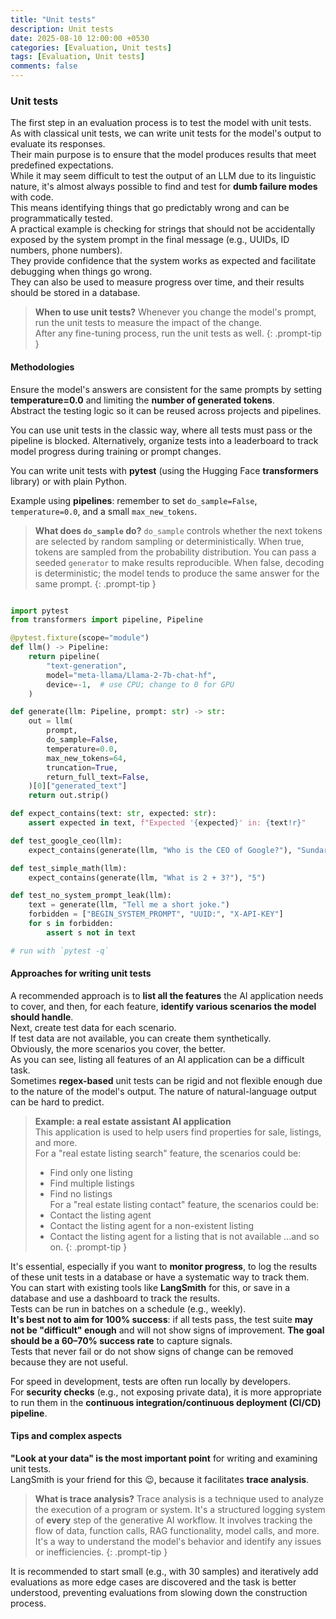 ```yaml
---
title: "Unit tests"
description: Unit tests
date: 2025-08-10 12:00:00 +0530
categories: [Evaluation, Unit tests]
tags: [Evaluation, Unit tests]
comments: false
---
```



### Unit tests

The first step in an evaluation process is to test the model with unit tests.  
As with classical unit tests, we can write unit tests for the model's output to evaluate its responses.  
Their main purpose is to ensure that the model produces results that meet predefined expectations.  
While it may seem difficult to test the output of an LLM due to its linguistic nature, it's almost always possible to find and test for **dumb failure modes** with code.  
This means identifying things that go predictably wrong and can be programmatically tested.  
A practical example is checking for strings that should not be accidentally exposed by the system prompt in the final message (e.g., UUIDs, ID numbers, phone numbers).  
They provide confidence that the system works as expected and facilitate debugging when things go wrong.  
They can also be used to measure progress over time, and their results should be stored in a database.  

> **When to use unit tests?**
> Whenever you change the model's prompt, run the unit tests to measure the impact of the change.  
> After any fine-tuning process, run the unit tests as well.
{: .prompt-tip }


#### Methodologies

Ensure the model's answers are consistent for the same prompts by setting **temperature=0.0** and limiting the **number of generated tokens**.  
Abstract the testing logic so it can be reused across projects and pipelines.

You can use unit tests in the classic way, where all tests must pass or the pipeline is blocked.
Alternatively, organize tests into a leaderboard to track model progress during training or prompt changes.


You can write unit tests with **pytest** (using the Hugging Face **transformers** library) or with plain Python.

Example using **pipelines**: remember to set `do_sample=False`, `temperature=0.0`, and a small `max_new_tokens`.    

> **What does `do_sample` do?**
> `do_sample` controls whether the next tokens are selected by random sampling or deterministically.
> When true, tokens are sampled from the probability distribution. You can pass a seeded `generator` to make results reproducible.
> When false, decoding is deterministic; the model tends to produce the same answer for the same prompt.
{: .prompt-tip }

```python

import pytest
from transformers import pipeline, Pipeline

@pytest.fixture(scope="module")
def llm() -> Pipeline:
    return pipeline(
        "text-generation",
        model="meta-llama/Llama-2-7b-chat-hf",
        device=-1,  # use CPU; change to 0 for GPU
    )

def generate(llm: Pipeline, prompt: str) -> str:
    out = llm(
        prompt,
        do_sample=False,
        temperature=0.0,
        max_new_tokens=64,
        truncation=True,
        return_full_text=False,
    )[0]["generated_text"]
    return out.strip()

def expect_contains(text: str, expected: str):
    assert expected in text, f"Expected '{expected}' in: {text!r}"

def test_google_ceo(llm):
    expect_contains(generate(llm, "Who is the CEO of Google?"), "Sundar Pichai")

def test_simple_math(llm):
    expect_contains(generate(llm, "What is 2 + 3?"), "5")

def test_no_system_prompt_leak(llm):
    text = generate(llm, "Tell me a short joke.")
    forbidden = ["BEGIN_SYSTEM_PROMPT", "UUID:", "X-API-KEY"]
    for s in forbidden:
        assert s not in text

# run with `pytest -q`
```


#### Approaches for writing unit tests

A recommended approach is to **list all the features** the AI application needs to cover, and then, for each feature, **identify various scenarios the model should handle**.  
Next, create test data for each scenario.  
If test data are not available, you can create them synthetically.  
Obviously, the more scenarios you cover, the better.  
As you can see, listing all features of an AI application can be a difficult task.  
Sometimes **regex-based** unit tests can be rigid and not flexible enough due to the nature of the model's output. The nature of natural-language output can be hard to predict.


> **Example: a real estate assistant AI application**  
> This application is used to help users find properties for sale, listings, and more.  
> For a "real estate listing search" feature, the scenarios could be:
> - Find only one listing
> - Find multiple listings
> - Find no listings  
> For a "real estate listing contact" feature, the scenarios could be:
> - Contact the listing agent
> - Contact the listing agent for a non-existent listing
> - Contact the listing agent for a listing that is not available
>  ...and so on.
{: .prompt-tip }

 It's essential, especially if you want to **monitor progress**, to log the results of these unit tests in a database or have a systematic way to track them.  
 You can start with existing tools like **LangSmith** for this, or save in a database and use a dashboard to track the results.  
Tests can be run in batches on a schedule (e.g., weekly).  
**It's best not to aim for 100% success**: if all tests pass, the test suite **may not be "difficult" enough** and will not show signs of improvement. **The goal should be a 60–70% success rate** to capture signals.  
Tests that never fail or do not show signs of change can be removed because they are not useful.  

For speed in development, tests are often run locally by developers.  
For **security checks** (e.g., not exposing private data), it is more appropriate to run them in the **continuous integration/continuous deployment (CI/CD) pipeline**.
 
#### Tips and complex aspects

**"Look at your data" is the most important point** for writing and examining unit tests.  
LangSmith is your friend for this 😉, because it facilitates **trace analysis**.


> **What is trace analysis?**
> Trace analysis is a technique used to analyze the execution of a program or system.
> It's a structured logging system of **every** step of the generative AI workflow.
> It involves tracking the flow of data, function calls, RAG functionality, model calls, and more.
> It's a way to understand the model's behavior and identify any issues or inefficiencies.
{: .prompt-tip }

It is recommended to start small (e.g., with 30 samples) and iteratively add evaluations as more edge cases are discovered and the task is better understood, preventing evaluations from slowing down the construction process.